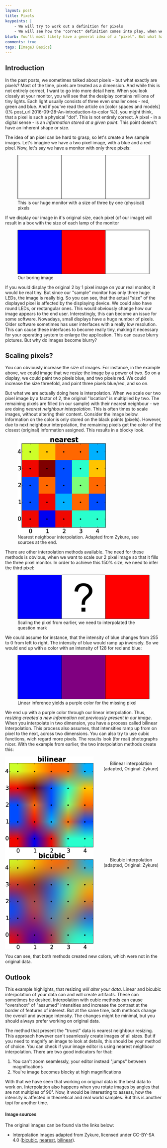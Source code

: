```yaml
---
layout: post
title: Pixels
keypoints: | 
    - We will try to work out a definition for pixels
    - We will see how the "correct" definition comes into play, when we resize images
blurb: You'll most likely have a general idea of a "pixel". But what happens to a pixel when we try to scale up a complete image? Do we get a big pixel? And what size does a pixel have? We will have a basic look and try to get a more accurate idea of pixels. We will also learn, that some manipulations are required in order to magnify or rotate pictures.
comments: true
tags: [ImageJ Basics]
---
```


## Introduction

In the past posts, we sometimes talked about pixels - but what exactly are pixels? Most of the time, pixels are treated as a dimension. And while this is not entirely correct, I want to go into more detail here. When you look closely at your monitor, you will see that the desiplay contains millions of tiny lights. Each light usually consists of three even smaller ones - red, green and blue. And if you've read the article on [color spaces and models]({% post_url 2016-09-28-An-introduction-to-color %}), you might think, that a pixel is such a physical "dot". This is not entirely correct. A pixel - in a digital sense - is an *information stored at a given point*. This point doens't have an inherent shape or size.

The idea of an pixel can be hard to grasp, so let's create a few sample images. Let's imagine we have a two pixel image, with a blue and a red pixel. Now, let's say we have a monitor with only three pixels:

<div class="text-center">
<figure>
<img src="/images/pixels/template.png" itemprop="image" />
<figcaption>This is our huge monitor with a size of three by one (physical) pixels</figcaption>
</figure>
</div>

If we display our image in it's original size, each pixel (of our image) will result in a box with the size of each lamp of the monitor

<div class="text-center">
<figure>
<img src="/images/pixels/fill_one.png" itemprop="image" />
<figcaption>Our boring image</figcaption>
</figure>
</div>

If you would display the original 2 by 1 pixel image on your real monitor, it would be real tiny. But since our "sample" monitor has only three huge LEDs, the image is really big. So you can see, that the actual "size" of the displayed pixel is affected by the displaying device. We could also have round LEDs, or rectangular ones. This would obviously change how our image appears to the end user. Interestingly, this can become an issue for some software. Nowadays, small displays have a huge number of pixels. Older software sometimes has user interfaces with a really low resolution. This can cause these interfaces to become really tiny, making it necessary for your operating system to enlarge the application. This can cause blurry pictures. But why do images become blurry?

## Scaling pixels?

You can obviously increase the size of images. For instance, in the example above, we could image that we resize the image by a power of two. So on a display, we could paint two pixels blue, and two pixels red. We could increase the size threefold, and paint three pixels blue/red, and so on.

But what we are actually doing here is interpolation. When we scale our two pixel image by a factor of 2, the original "location" is multiplied by two. The remaining pixels are filled (in our sample) with their nearest neighbour - we are doing *nearest neighbour interpolation*. This is often times to scale images, without altering their content. Consider the image below. Information on the color is only stored on the black points (pixels). However, due to next neighbour interpolation, the remaining pixels get the color of the closest (original) information assigned. This results in a blocky look.

<div class="text-center">
<figure>
<img src="/images/pixels/Interpolation-nearest.png" itemprop="image" />
<figcaption>Nearest neighbour interpolation. Adapted from Zykure, see sources at the end.</figcaption>
</figure>
</div>

There are other interpolation methods available. The need for these methods is obvious, when we want to scale our 2 pixel image so that it fills the three pixel monitor. In order to achieve this 150% size, we need to infer the third pixel:

<div class="text-center">
<figure>
<img src="/images/pixels/scaled_one.png" itemprop="image" />
<figcaption>Scaling the pixel from earlier, we need to interpolated the question mark</figcaption>
</figure>
</div>

We could assume for instance, that the intensity of blue changes from 255 to 0 from left to right. The intensity of blue would ramp up inversely. So we would end up with a color with an intensity of 128 for red and blue:

<div class="text-center">
<figure>
<img src="/images/pixels/scaled_two.png" itemprop="image" />
<figcaption>Linear inference yields a purple color for the missing pixel</figcaption>
</figure>
</div>

We end up with a purple color through our linear interpolation. Thus, *resizing created a new information not previously present in our image*. When you interpolate in two dimension, you have a process called bilinear Interpolation. This process also assumes, that intensities ramp up from on pixel to the next, across two dimensions. You can also try to use cubic functions, wich regard more pixels. The results look (for real) photographs nicer. With the example from earlier, the two interpolation methods create this:

<div class="row">
    <div class="medium-6 columns" style="text-align: center">
        <img src="/images/pixels/Interpolation-bilinear.png" />
        <p class="sub" style="text-align:center">Bilinear interpolation (adapted, Original: Zykure)</p>
    </div>
    <div class="medium-6 columns" style="text-align: center">
        <img src="/images/pixels/Interpolation-bicubic.png" />
        <p class="sub" style="text-align:center">Bicubic interpolation (adapted, Original: Zykure)</p>
    </div>
</div>

You can see, that both methods created new colors, which were not in the original data.

## Outlook

This example highlights, that resizing *will alter your data*. Linear and bicubic interpolation of your data can and will create artifacts. These can sometimes be desired. Interpolation with cubic methods can cause "overshoot" of "assumed" intensities and increase the contrast at the border of features of interest. But at the same time, both methods change the overall and average intensity. The changes might be minimal, but you should always prefer working on original data.

The method that present the "truest" data is nearest neighbour resizing. This approach however can't seamlessly create images of all sizes. But if you need to magnify an image to look at details, this should be your method of choice. You can check if your image editor is using nearest neighbour interpolation. There are two good indicators for that:

1. You can't zoom seamlessly, your editor instead "jumps" between magnifications
2. You're image becomes blocky at high magnifications

With that we have seen that working on original data is the best data to work on. Interpolation also happens when you rotate images by angles that are not multiples of 90°. Now, it would be interesting to assess, how the intensity is affected in theoretical and real world samples. But this is another topi for another time.

#### Image sources

The original images can be found via the links below:

- Interpolation images adapted from Zykure, licensed under CC-BY-SA 4.0 (<a href="https://en.wikipedia.org/wiki/File:Interpolation-bicubic.svg" target="_blank">bicubic</a>, <a href="https://en.wikipedia.org/wiki/File:Interpolation-nearest.svg" target="_blank">nearest</a>, <a href="https://en.wikipedia.org/wiki/File:Interpolation-bilinear.svg" target="_blank">bilinear</a>).